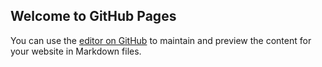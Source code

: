 ## Welcome to GitHub Pages

You can use the [editor on GitHub](https://github.com/medbennani11/medbennani11.github.io/edit/master/README.md) to maintain and preview the content for your website in Markdown files.
